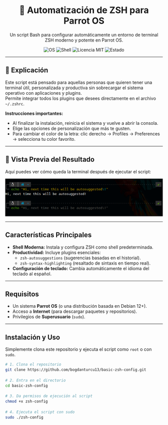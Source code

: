 <div align="center">

# 🚀 Automatización de ZSH para Parrot OS

<p>
  Un script Bash para configurar automáticamente un entorno de terminal ZSH moderno y potente en Parrot OS.
</p>

<p>
  <img src="https://img.shields.io/badge/OS-Parrot%20OS-blue.svg" alt="OS">
  <img src="https://img.shields.io/badge/Shell-ZSH-lightgreen.svg" alt="Shell">
  <img src="https://img.shields.io/badge/License-MIT-green.svg" alt="Licencia MIT">
  <img src="https://img.shields.io/badge/Status-Estable-success.svg" alt="Estado">
</p>

</div>

---

## 📝 Explicación

Este script está pensado para aquellas personas que quieren tener una terminal útil, personalizada y productiva sin sobrecargar el sistema operativo con aplicaciones y plugins.  
Permite integrar todos los plugins que desees directamente en el archivo `~/.zshrc`.

**Instrucciones importantes:**
- Al finalizar la instalación, reinicia el sistema y vuelve a abrir la consola.
- Elige las opciones de personalización que más te gusten.
- Para cambiar el color de la letra: clic derecho → Profiles → Preferences → selecciona tu color favorito.

---

## 📸 Vista Previa del Resultado

Aquí puedes ver cómo queda la terminal después de ejecutar el script:

![Zsh Function](https://raw.githubusercontent.com/bogdanturcu13/basic-zsh-config/main/assets/zsh-function.png)

---

## Características Principales

* **Shell Moderna:** Instala y configura ZSH como shell predeterminada.
* **Productividad:** Incluye plugins esenciales:
    * `zsh-autosuggestions` (sugerencias basadas en el historial).
    * `zsh-syntax-highlighting` (resaltado de sintaxis en tiempo real).
* **Configuración de teclado:** Cambia automáticamente el idioma del teclado al español.

---

## Requisitos

* Un sistema **Parrot OS** (o una distribución basada en Debian 12+).
* Acceso a **Internet** (para descargar paquetes y repositorios).
* Privilegios de **Superusuario** (`sudo`).

---

## Instalación y Uso

Simplemente clona este repositorio y ejecuta el script como `root` o con `sudo`.

```bash
# 1. Clona el repositorio
git clone https://github.com/bogdanturcu13/basic-zsh-config.git

# 2. Entra en el directorio
cd basic-zsh-config

# 3. Da permisos de ejecución al script
chmod +x zsh-config

# 4. Ejecuta el script con sudo
sudo ./zsh-config
